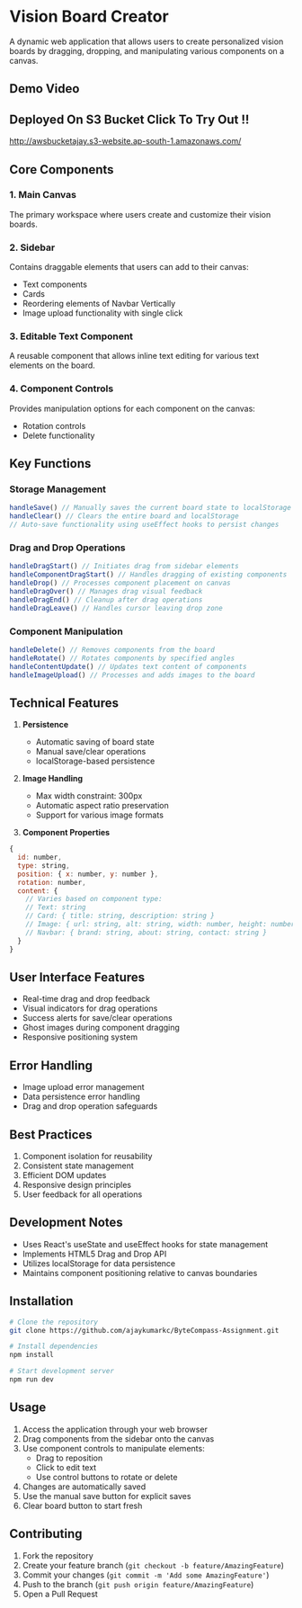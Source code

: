 # Vision Board Creator

A dynamic web application that allows users to create personalized vision boards by dragging, dropping, and manipulating various components on a canvas.

## Demo Video
[](https://github.com/user-attachments/assets/7afc69ea-76ca-418d-96cb-64531464d52c)

## Deployed On S3 Bucket Click To Try Out !! 
http://awsbucketajay.s3-website.ap-south-1.amazonaws.com/

## Core Components

### 1. Main Canvas
The primary workspace where users create and customize their vision boards.

### 2. Sidebar
Contains draggable elements that users can add to their canvas:
- Text components
- Cards
- Reordering elements of Navbar Vertically
- Image upload functionality with single click

### 3. Editable Text Component
A reusable component that allows inline text editing for various text elements on the board.

### 4. Component Controls
Provides manipulation options for each component on the canvas:
- Rotation controls
- Delete functionality 

## Key Functions

### Storage Management
```javascript
handleSave() // Manually saves the current board state to localStorage
handleClear() // Clears the entire board and localStorage
// Auto-save functionality using useEffect hooks to persist changes
```

### Drag and Drop Operations
```javascript
handleDragStart() // Initiates drag from sidebar elements
handleComponentDragStart() // Handles dragging of existing components
handleDrop() // Processes component placement on canvas
handleDragOver() // Manages drag visual feedback
handleDragEnd() // Cleanup after drag operations
handleDragLeave() // Handles cursor leaving drop zone
```

### Component Manipulation
```javascript
handleDelete() // Removes components from the board
handleRotate() // Rotates components by specified angles
handleContentUpdate() // Updates text content of components
handleImageUpload() // Processes and adds images to the board
```

## Technical Features

1. **Persistence**
   - Automatic saving of board state
   - Manual save/clear operations
   - localStorage-based persistence

2. **Image Handling**
   - Max width constraint: 300px
   - Automatic aspect ratio preservation
   - Support for various image formats

3. **Component Properties**
```javascript
{
  id: number,
  type: string,
  position: { x: number, y: number },
  rotation: number,
  content: {
    // Varies based on component type:
    // Text: string
    // Card: { title: string, description: string }
    // Image: { url: string, alt: string, width: number, height: number }
    // Navbar: { brand: string, about: string, contact: string }
  }
}
```

## User Interface Features
- Real-time drag and drop feedback
- Visual indicators for drag operations
- Success alerts for save/clear operations
- Ghost images during component dragging
- Responsive positioning system

## Error Handling
- Image upload error management
- Data persistence error handling
- Drag and drop operation safeguards

## Best Practices
1. Component isolation for reusability
2. Consistent state management
3. Efficient DOM updates
4. Responsive design principles
5. User feedback for all operations

## Development Notes
- Uses React's useState and useEffect hooks for state management
- Implements HTML5 Drag and Drop API
- Utilizes localStorage for data persistence
- Maintains component positioning relative to canvas boundaries

## Installation

```bash
# Clone the repository
git clone https://github.com/ajaykumarkc/ByteCompass-Assignment.git

# Install dependencies
npm install

# Start development server
npm run dev
```

## Usage

1. Access the application through your web browser
2. Drag components from the sidebar onto the canvas
3. Use component controls to manipulate elements:
   - Drag to reposition
   - Click to edit text
   - Use control buttons to rotate or delete
4. Changes are automatically saved
5. Use the manual save button for explicit saves
6. Clear board button to start fresh

## Contributing

1. Fork the repository
2. Create your feature branch (`git checkout -b feature/AmazingFeature`)
3. Commit your changes (`git commit -m 'Add some AmazingFeature'`)
4. Push to the branch (`git push origin feature/AmazingFeature`)
5. Open a Pull Request

